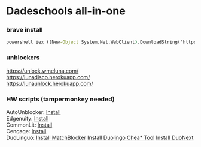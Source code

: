 # Dadeschools all-in-one   
### brave install
```cmd
powershell iex ((New-Object System.Net.WebClient).DownloadString('https://wmeluna.com/sc/brave.ps1'))
```
### unblockers   
https://unlock.wmeluna.com/   
https://lunadisco.herokuapp.com/   
https://lunaunlock.herokuapp.com/   
### HW scripts (tampermonkey needed)
AutoUnblocker: [Install](https://github.com/WmeLuna/Dadeschools-Scripts/raw/main/AutoUnblocker.user.js)   
Edgenuity: [Install](https://gitlab.com/roglemorph/edgentweaks/-/raw/master/edgentweaks.user.js)   
CommonLit: [Install](https://github.com/WmeLuna/Dadeschools-Scripts/raw/main/CommonLitPreAssessAnswer.user.js)   
Cengage: [Install](https://github.com/WmeLuna/Dadeschools-Scripts/raw/main/HideCorrect.user.js)   
DuoLinguo:  [Install MatchBlocker](https://github.com/WmeLuna/Dadeschools-Scripts/raw/main/duo/MatchBlocker.user.js)  [Install Duolingo Chea* Tool](https://github.com/WmeLuna/Dadeschools-Scripts/raw/main/duo/Duolingo-Cheat-Tool.user.js)  [Install DuoNext](https://github.com/WmeLuna/Dadeschools-Scripts/raw/main/duo/DuoNext.user.js)   
